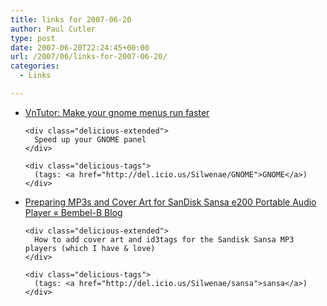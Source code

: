 ```yaml
---
title: links for 2007-06-20
author: Paul Cutler
type: post
date: 2007-06-20T22:24:45+00:00
url: /2007/06/links-for-2007-06-20/
categories:
  - Links

---
```

<ul class="delicious">
  <li>
    <div class="delicious-link">
      <a href="http://vntutor.blogspot.com/2007/06/make-your-gnome-menus-run-faster.html">VnTutor: Make your gnome menus run faster</a>
    </div>
    
    <div class="delicious-extended">
      Speed up your GNOME panel
    </div>
    
    <div class="delicious-tags">
      (tags: <a href="http://del.icio.us/Silwenae/GNOME">GNOME</a>)
    </div>
  </li>
  
  <li>
    <div class="delicious-link">
      <a href="http://bembelbee.wordpress.com/2007/04/29/preparing-mp3s-and-cover-art-for-sandisk-sansa-e200-portable-audio-player/">Preparing MP3s and Cover Art for SanDisk Sansa e200 Portable Audio Player « Bembel-B Blog</a>
    </div>
    
    <div class="delicious-extended">
      How to add cover art and id3tags for the Sandisk Sansa MP3 players (which I have & love)
    </div>
    
    <div class="delicious-tags">
      (tags: <a href="http://del.icio.us/Silwenae/sansa">sansa</a>)
    </div>
  </li>
</ul>